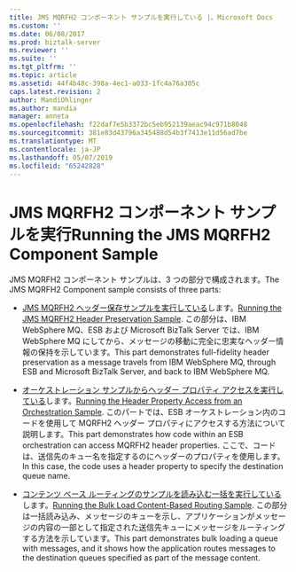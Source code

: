 ```yaml
---
title: JMS MQRFH2 コンポーネント サンプルを実行している |。Microsoft Docs
ms.custom: ''
ms.date: 06/08/2017
ms.prod: biztalk-server
ms.reviewer: ''
ms.suite: ''
ms.tgt_pltfrm: ''
ms.topic: article
ms.assetid: 44f4b48c-398a-4ec1-a033-1fc4a76a305c
caps.latest.revision: 2
author: MandiOhlinger
ms.author: mandia
manager: anneta
ms.openlocfilehash: f22daf7e5b3372bc5eb952139aeac94c971b8048
ms.sourcegitcommit: 381e83d43796a345488d54b3f7413e11d56ad7be
ms.translationtype: MT
ms.contentlocale: ja-JP
ms.lasthandoff: 05/07/2019
ms.locfileid: "65242828"
---
```

# <a name="running-the-jms-mqrfh2-component-sample"></a><span data-ttu-id="83d12-102">JMS MQRFH2 コンポーネント サンプルを実行</span><span class="sxs-lookup"><span data-stu-id="83d12-102">Running the JMS MQRFH2 Component Sample</span></span>
<span data-ttu-id="83d12-103">JMS MQRFH2 コンポーネント サンプルは、3 つの部分で構成されます。</span><span class="sxs-lookup"><span data-stu-id="83d12-103">The JMS MQRFH2 Component sample consists of three parts:</span></span>  
  
-   <span data-ttu-id="83d12-104">[JMS MQRFH2 ヘッダー保存サンプルを実行している](../esb-toolkit/running-the-jms-mqrfh2-header-preservation-sample.md)します。</span><span class="sxs-lookup"><span data-stu-id="83d12-104">[Running the JMS MQRFH2 Header Preservation Sample](../esb-toolkit/running-the-jms-mqrfh2-header-preservation-sample.md).</span></span> <span data-ttu-id="83d12-105">この部分は、IBM WebSphere MQ、ESB および Microsoft BizTalk Server では、IBM WebSphere MQ にしてから、メッセージの移動に完全に忠実なヘッダー情報の保持を示しています。</span><span class="sxs-lookup"><span data-stu-id="83d12-105">This part demonstrates full-fidelity header preservation as a message travels from IBM WebSphere MQ, through ESB and Microsoft BizTalk Server, and back to IBM WebSphere MQ.</span></span>  
  
-   <span data-ttu-id="83d12-106">[オーケストレーション サンプルからヘッダー プロパティ アクセスを実行している](../esb-toolkit/running-the-header-property-access-from-an-orchestration-sample.md)します。</span><span class="sxs-lookup"><span data-stu-id="83d12-106">[Running the Header Property Access from an Orchestration Sample](../esb-toolkit/running-the-header-property-access-from-an-orchestration-sample.md).</span></span> <span data-ttu-id="83d12-107">このパートでは、ESB オーケストレーション内のコードを使用して MQRFH2 ヘッダー プロパティにアクセスする方法について説明します。</span><span class="sxs-lookup"><span data-stu-id="83d12-107">This part demonstrates how code within an ESB orchestration can access MQRFH2 header properties.</span></span> <span data-ttu-id="83d12-108">ここで、コードは、送信先のキュー名を指定するのにヘッダーのプロパティを使用します。</span><span class="sxs-lookup"><span data-stu-id="83d12-108">In this case, the code uses a header property to specify the destination queue name.</span></span>  
  
-   <span data-ttu-id="83d12-109">[コンテンツ ベース ルーティングのサンプルを読み込む一括を実行している](../esb-toolkit/running-the-bulk-load-content-based-routing-sample.md)します。</span><span class="sxs-lookup"><span data-stu-id="83d12-109">[Running the Bulk Load Content-Based Routing Sample](../esb-toolkit/running-the-bulk-load-content-based-routing-sample.md).</span></span> <span data-ttu-id="83d12-110">この部分は一括読み込み、メッセージのキューを示し、アプリケーションがメッセージの内容の一部として指定された送信先キューにメッセージをルーティングする方法を示しています。</span><span class="sxs-lookup"><span data-stu-id="83d12-110">This part demonstrates bulk loading a queue with messages, and it shows how the application routes messages to the destination queues specified as part of the message content.</span></span>